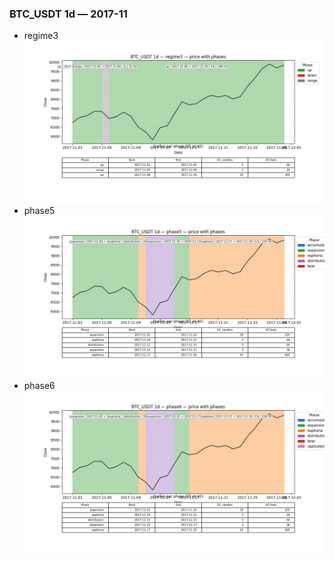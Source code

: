 ### BTC_USDT 1d — 2017-11

- regime3
![BTC_USDT_1d_regime3_2017-11_phase_price.png](outputs/fourier/phase_monthly/BTC_USDT/1d/2017/2017-11/BTC_USDT_1d_regime3_2017-11_phase_price.png)
- phase5
![BTC_USDT_1d_phase5_2017-11_phase_price.png](outputs/fourier/phase_monthly/BTC_USDT/1d/2017/2017-11/BTC_USDT_1d_phase5_2017-11_phase_price.png)
- phase6
![BTC_USDT_1d_phase6_2017-11_phase_price.png](outputs/fourier/phase_monthly/BTC_USDT/1d/2017/2017-11/BTC_USDT_1d_phase6_2017-11_phase_price.png)